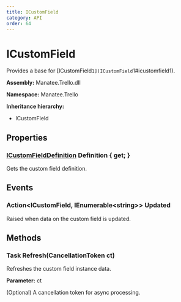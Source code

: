 ```yaml
---
title: ICustomField
category: API
order: 64
---
```


# ICustomField

Provides a base for [ICustomField`1](ICustomField`1#icustomfield1).

**Assembly:** Manatee.Trello.dll

**Namespace:** Manatee.Trello

**Inheritance hierarchy:**

- ICustomField

## Properties

### [ICustomFieldDefinition](ICustomFieldDefinition#icustomfielddefinition) Definition { get; }

Gets the custom field definition.

## Events

### Action&lt;ICustomField, IEnumerable&lt;string&gt;&gt; Updated

Raised when data on the custom field is updated.

## Methods

### Task Refresh(CancellationToken ct)

Refreshes the custom field instance data.

**Parameter:** ct

(Optional) A cancellation token for async processing.


